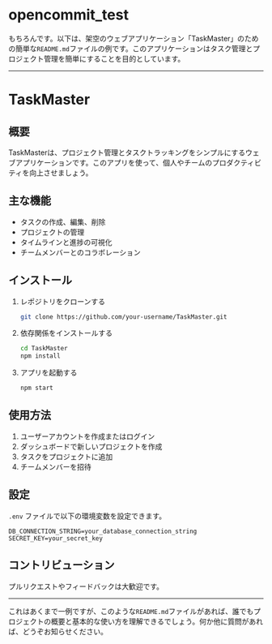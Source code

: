 # opencommit_test

もちろんです。以下は、架空のウェブアプリケーション「TaskMaster」のための簡単な`README.md`ファイルの例です。このアプリケーションはタスク管理とプロジェクト管理を簡単にすることを目的としています。

---

# TaskMaster

## 概要

TaskMasterは、プロジェクト管理とタスクトラッキングをシンプルにするウェブアプリケーションです。このアプリを使って、個人やチームのプロダクティビティを向上させましょう。

## 主な機能

- タスクの作成、編集、削除
- プロジェクトの管理
- タイムラインと進捗の可視化
- チームメンバーとのコラボレーション

## インストール

1. レポジトリをクローンする
    ```bash
    git clone https://github.com/your-username/TaskMaster.git
    ```
  
2. 依存関係をインストールする
    ```bash
    cd TaskMaster
    npm install
    ```

3. アプリを起動する
    ```bash
    npm start
    ```
  
## 使用方法

1. ユーザーアカウントを作成またはログイン
2. ダッシュボードで新しいプロジェクトを作成
3. タスクをプロジェクトに追加
4. チームメンバーを招待

## 設定

`.env` ファイルで以下の環境変数を設定できます。

```
DB_CONNECTION_STRING=your_database_connection_string
SECRET_KEY=your_secret_key
```

## コントリビューション

プルリクエストやフィードバックは大歓迎です。

---

これはあくまで一例ですが、このような`README.md`ファイルがあれば、誰でもプロジェクトの概要と基本的な使い方を理解できるでしょう。何か他に質問があれば、どうぞお知らせください。